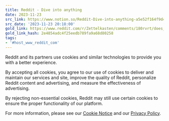 ```yaml
---
title: Reddit - Dive into anything
date: 2023-11-23
src_link: https://www.notion.so/Reddit-Dive-into-anything-a5e52f164f9d4628a2b30418cac24c38
src_date: '2023-11-23 20:18:00'
gold_link: https://www.reddit.com/r/Zettelkasten/comments/180rvrt/does_anyone_use_qec_notes_with_their_zettelkasten/?share_id=pyiODfEZa_EKxr5b-YpRh&rdt=0
gold_link_hash: 2e4854adc4f25eedb789fa9a68d80258
tags:
- '#host_www_reddit_com'
---
```




 Reddit and its partners use cookies and similar technologies to provide you with a better experience.
 



 By accepting all cookies, you agree to our use of cookies to deliver and maintain our services and site, improve the quality of Reddit, personalize Reddit content and advertising, and measure the effectiveness of advertising.
 



 By rejecting non-essential cookies, Reddit may still use certain cookies to ensure the proper functionality of our platform.
 



 For more information, please see our
 [Cookie Notice](https://reddit.com/en-us/policies/cookies)
 and our
 [Privacy Policy](https://reddit.com/en-us/policies/privacy-policy).